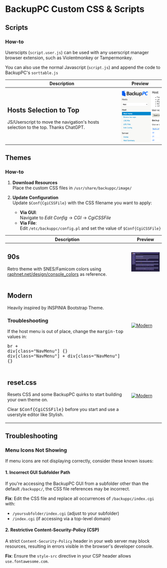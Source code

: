 # BackupPC Custom CSS & Scripts

## Scripts

### How-to

Userscipts (`script.user.js`) can be used with any userscript manager browser extension, such as Violentmonkey or Tampermonkey.

You can also use the normal Javascript (`script.js`) and append the code to BackupPC's `sorttable.js` 

|Description|Preview|
|---|---|
|<h2>Hosts Selection to Top</h2><p>JS/Userscript to move the navigation's hosts selection to the top. Thanks ChatGPT.</p>|[<img src="assets/previews/host2top.png" alt="Modern" width="180"/>](assets/previews/host2top.png)|

## Themes

### How-to

1. **Download Resources**  
   Place the custom CSS files in `/usr/share/backuppc/image/`

2. **Update Configuration**  
   Update `$Conf{CgiCSSFile}` with the CSS filename you want to apply:
   - **Via GUI**:  
     Navigate to *Edit Config* → *CGI* → *CgiCSSFile*
   - **Via File**:  
     Edit `/etc/backuppc/config.pl` and set the value of `$Conf{CgiCSSFile}`

|Description|Preview|
|---|---|
|<h2>90s</h2><p>Retro theme with SNES/Famicom colors using [raphnet.net/design/console_colors](https://www.raphnet.net/design/console_colors/index_en.php) as reference.</p>|[<img src="assets/previews/90s.png" alt="Modern" width="480"/>](assets/previews/90s.png)|
|<h2>Modern</h2><p>Heavily inspired by INSPINIA Bootstrap Theme.</p><h3>Troubleshooting</h3><p>If the host menu is out of place, change the <tt>margin-top</tt> values in:</p><pre>br + div[class="NavMenu"] {}<br>div[class="NavMenu"] + div[class="NavMenu"] {}</pre>|[<img src="assets/previews/modern.png" alt="Modern" width="480"/>](assets/previews/modern.png)|
|<h2>reset.css</h2><p>Resets CSS and some BackupPC quirks to start building your own theme on.</p><p>Clear <tt>$Conf{CgiCSSFile}</tt> before you start and use a userstyle editor like Stylish.</p>|[<img src="assets/previews/reset.png" alt="Modern" width="480"/>](assets/previews/reset.png)|

## Troubleshooting

### Menu Icons Not Showing

If menu icons are not displaying correctly, consider these known issues:

#### 1. Incorrect GUI Subfolder Path

   If you're accessing the BackupPC GUI from a subfolder other than the default `/backuppc/`, the CSS file  references may be incorrect.

   **Fix**: Edit the CSS file and replace all occurrences of `/backuppc/index.cgi` with:  

- `/yoursubfolder/index.cgi` (adjust to your subfolder)
- `/index.cgi` (if accessing via a top-level domain)

#### 2. Restrictive Content-Security-Policy (CSP)

   A strict `Content-Security-Policy` header in your web server may block resources, resulting in errors visible in the browser's developer console.

   **Fix**: Ensure the `style-src` directive in your CSP header allows `use.fontawesome.com`.
